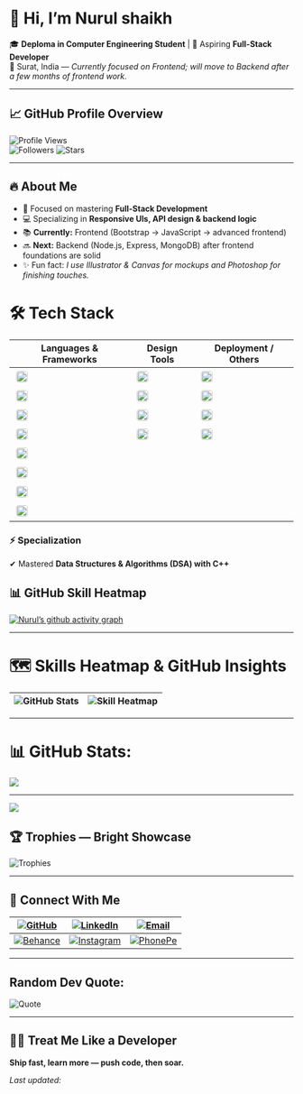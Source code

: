 <!--
  Profile README for: Shivam Bhadoriya (Dev-Shivam-05)
  - This README is fully self-contained.
  - Optional automation below can auto-regenerate and randomize sections and quotes.
-->

# 👋 Hi, I’m **Nurul shaikh**

🎓 **Deploma in Computer Engineering  Student** | 🌱 Aspiring **Full-Stack Developer**  
📍 Surat, India — *Currently focused on Frontend; will move to Backend after a few months of frontend work.*

---

## 📈 GitHub Profile Overview

![Profile Views](https://komarev.com/ghpvc/?username=dev-nurul08&color=blueviolet&style=flat-square)  
![Followers](https://img.shields.io/github/followers/dev-nurul08?style=social)  ![Stars](https://img.shields.io/github/stars/dev-nurul08?style=social)

---

<!-- RANDOMIZED SECTIONS (if you run the generator, this area will change order on each update) -->

## 🔥 About Me

- 🎯 Focused on mastering **Full-Stack Development**  
- 💻 Specializing in **Responsive UIs, API design & backend logic**  
- 📚 **Currently:** Frontend (Bootstrap → JavaScript → advanced frontend)  
- 🔜 **Next:** Backend (Node.js, Express, MongoDB) after frontend foundations are solid  
- ✨ Fun fact: *I use Illustrator & Canvas for mockups and Photoshop for finishing touches.*
# 🛠️ Tech Stack

| Languages & Frameworks | Design Tools | Deployment / Others |
|------------------------|--------------|---------------------|
| <img src="https://img.shields.io/badge/HTML5-E34F26?style=flat-square&logo=html5&logoColor=white" alt="HTML5" style="height:20px;border-radius:20%;margin:4px" /> | <img src="https://img.shields.io/badge/Photoshop-31A8FF?style=flat-square&logo=adobephotoshop&logoColor=white" alt="Photoshop" style="height:20px;border-radius:20%;margin:4px" /> | <img src="https://img.shields.io/badge/Git-F05032?style=flat-square&logo=git&logoColor=white" alt="Git" style="height:20px;border-radius:20%;margin:4px" /> |
| <img src="https://img.shields.io/badge/CSS3-1572B6?style=flat-square&logo=css3&logoColor=white" alt="CSS3" style="height:20px;border-radius:20%;margin:4px" /> | <img src="https://img.shields.io/badge/Figma-F24E1E?style=flat-square&logo=figma&logoColor=white" alt="Figma" style="height:20px;border-radius:20%;margin:4px" /> | <img src="https://img.shields.io/badge/GitHub-181717?style=flat-square&logo=github&logoColor=white" alt="GitHub" style="height:20px;border-radius:20%;margin:4px" /> |
| <img src="https://img.shields.io/badge/JavaScript-F7DF1E?style=flat-square&logo=javascript&logoColor=black" alt="JavaScript" style="height:20px;border-radius:20%;margin:4px" /> | <img src="https://img.shields.io/badge/Illustrator-FF9A00?style=flat-square&logo=adobeillustrator&logoColor=white" alt="Illustrator" style="height:20px;border-radius:20%;margin:4px" /> | <img src="https://img.shields.io/badge/Vercel-000000?style=flat-square&logo=vercel&logoColor=white" alt="Vercel" style="height:20px;border-radius:20%;margin:4px" /> |
| <img src="https://img.shields.io/badge/Bootstrap-563D7C?style=flat-square&logo=bootstrap&logoColor=white" alt="Bootstrap" style="height:20px;border-radius:20%;margin:4px" /> | <img src="https://img.shields.io/badge/Canva-00C4CC?style=flat-square&logo=canva&logoColor=white" alt="Canva" style="height:20px;border-radius:20%;margin:4px" /> | <img src="https://img.shields.io/badge/Netlify-00C7B7?style=flat-square&logo=netlify&logoColor=white" alt="Netlify" style="height:20px;border-radius:20%;margin:4px" /> |
| <img src="https://img.shields.io/badge/C-00599C?style=flat-square&logo=c&logoColor=white" alt="C" style="height:20px;border-radius:20%;margin:4px" /> |  |  |
| <img src="https://img.shields.io/badge/C%2B%2B-00599C?style=flat-square&logo=c%2B%2B&logoColor=white" alt="C++" style="height:20px;border-radius:20%;margin:4px" /> |  |  |
|<img src="https://img.shields.io/badge/Java-007396?style=flat-square&logo=java&logoColor=white" alt="Java" style="height:20px;border-radius:20%;margin:4px" />   |    |    |
|<img src="https://img.shields.io/badge/OracleSQL-F80000?style=flat-square&logo=oracle&logoColor=white" alt="Oracle SQL" style="height:20px;border-radius:20%;margin:4px" /> |   |



### ⚡ **Specialization**
✔ Mastered **Data Structures & Algorithms (DSA) with C++**

## 📊 GitHub Skill Heatmap

[![Nurul’s github activity graph](https://github-readme-activity-graph.vercel.app/graph?username=dev-nurul08&bg_color=0d1117&color=58a6ff&line=58a6ff&point=ffffff&area=true&hide_border=true)](https://github.com/ashutosh00710/github-readme-activity-graph)

---
# 🗺 Skills Heatmap & GitHub Insights

![GitHub Stats](https://github-readme-stats.vercel.app/api?username=dev-nurul08&show_icons=true&theme=radical&hide_border=true) | ![Skill Heatmap](https://github-readme-stats.vercel.app/api/top-langs/?username=dev-nurul08&layout=compact&theme=radical&hide_border=true) |
|-----------------------------------------------------------------------------------------------------------|------------------------------------------------------------------------------------------------------------------------|

---
# 📊 GitHub Stats:

![](https://nirzak-streak-stats.vercel.app/?user=dev-nurul08&theme=radical&hide_border=true)<br/>


---
[![](https://visitcount.itsvg.in/api?id=dev-nurul08&icon=0&color=0)](https://visitcount.itsvg.in)

<!-- Proudly created with GPRM ( https://gprm.itsvg.in ) -->

## 🏆 Trophies — Bright Showcase

![Trophies](https://github-profile-trophy.vercel.app/?username=dev-nurul08&theme=radical&margin-w=20&margin-h=20&row=2)

---

## 🔗 Connect With Me

| [![GitHub](https://img.shields.io/badge/GitHub-100000?style=flat&logo=github&logoColor=white)](https://github.com/dev-nurul08) | [![LinkedIn](https://img.shields.io/badge/LinkedIn-0077B5?style=flat&logo=linkedin&logoColor=white)](https://www.linkedin.com/in/shivam-bhadoriya-b82792324/) | [![Email](https://img.shields.io/badge/Email-D14836?style=flat&logo=gmail&logoColor=white)](mailto:shaikhnurul8200@gmail.com) |
|---|---|---|
| [![Behance](https://img.shields.io/badge/Behance-1769FF?style=flat&logo=behance&logoColor=white)](https://www.behance.net/shivambhadoriya2/) | [![Instagram](https://img.shields.io/badge/Instagram-E4405F?style=flat&logo=instagram&logoColor=white)](https://www.instagram.com/_fr.nurull/) | [![PhonePe](https://img.shields.io/badge/PhonePe-5F259F?style=flat&logo=phonepe&logoColor=white)](https://phonepe.com/pay/9106988376@ybl) |

---

## Random Dev Quote:
![Quote](https://quotes-github-readme.vercel.app/api?type=horizontal&theme=radical)

---


## 🧑‍💻 Treat Me Like a Developer
**Ship fast, learn more — push code, then soar.**

*Last updated: <!-- generated timestamp (automation can update this) -->*
